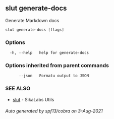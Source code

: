 ## slut generate-docs

Generate Markdown docs

```
slut generate-docs [flags]
```

### Options

```
  -h, --help   help for generate-docs
```

### Options inherited from parent commands

```
      --json   Formatu output to JSON
```

### SEE ALSO

* [slut](slut.md)	 - SikaLabs Utils

###### Auto generated by spf13/cobra on 3-Aug-2021

